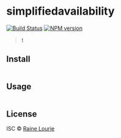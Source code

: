 # simplifiedavailability
[![Build Status](https://travis-ci.org/metaraine/simplifiedavailability.svg?branch=master)](https://travis-ci.org/metaraine/simplifiedavailability)
[![NPM version](https://badge.fury.io/js/simplifiedavailability.svg)](http://badge.fury.io/js/simplifiedavailability)

> t


## Install

```sh
```


## Usage

```js
```


## License

ISC © [Raine Lourie](https://github.com/metaraine)
